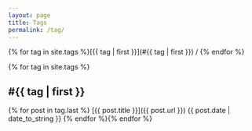 ```yaml
---
layout: page
title: Tags
permalink: /tag/
---
```

{% for tag in site.tags %}[{{ tag | first }}](#{{ tag | first }}) / {% endfor %}

{% for tag in site.tags %}
<h2><a name="{{ tag | first }}">#{{ tag | first }}</a></h2>

{% for post in tag.last %}
[{{ post.title }}]({{ post.url }}) <span class="pull-right">{{ post.date | date_to_string }}</span>
{% endfor %}{% endfor %}
